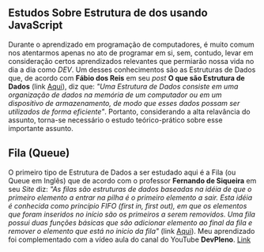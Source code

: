 ## Estudos Sobre Estrutura de dos usando JavaScript

Durante o aprendizado em programação de computadores, é muito comum nos atentarmos apenas no ato de programar em si, sem, contudo, levar em consideração certos aprendizados relevantes que permiarão nossa vida no dia a dia como <i>DEV</i>. Um desses conhecimentos são as Estruturas de Dados que, de acordo com <b>Fábio dos Reis</b> em seu <i>post</i> <b>O que são Estrutura de Dados</b> (link <a href="http://www.bosontreinamentos.com.br/estruturas-de-dados/estruturas-de-dados/"> Aqui</a>), diz que: <i>"Uma Estrutura de Dados consiste em uma organização de dados na memória de um computador ou em um dispositivo de armazenamento, de modo que esses dados possam ser utilizados de forma eficiente"</i>. Portanto, considerando a alta relavância do assunto, torna-se necessário o estudo teórico-prático sobre esse importante assunto.

## Fila (Queue)

O primeiro tipo de Estrutura de Dados a ser estudado aqui é a Fila (ou Queue em Inglês) que de acordo com o professor <b>Fernando de Siqueira</b> em seu <i>Site</i> diz: <i>"As filas são estruturas de dados baseadas na idéia de que o primeiro elemento a entrar na pilha é o primeiro elemento a sair. Esta idéia é conhecida como princípio FIFO (first in, first out), em que os elementos que foram inseridos no início são os primeiros a serem removidos. Uma fila possui duas funções básicas que são adicionar elemento ao final da fila e remover o elemento que está no inicio da fila"</i> (link <a href="https://sites.google.com/site/proffdesiqueiraed/aulas/aula-1---introducao-a-estrutura-de-dados">Aqui</a>). Meu aprendizado foi complementado com a vídeo aula do canal do YouTube <b>DevPleno</b>. <a href="https://www.youtube.com/watch?v=skJE3zpaj_M&t=378s">Link</a>